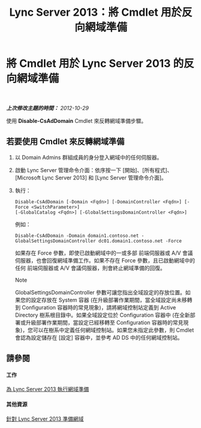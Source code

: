 ﻿---
title: Lync Server 2013：將 Cmdlet 用於反向網域準備
TOCTitle: 將 Cmdlet 用於反向網域準備
ms:assetid: 014dba5d-fcb3-44c9-9d63-ae0755276dac
ms:mtpsurl: https://technet.microsoft.com/zh-tw/library/Gg398071(v=OCS.15)
ms:contentKeyID: 49289895
ms.date: 08/10/2015
mtps_version: v=OCS.15
ms.translationtype: HT
---

# 將 Cmdlet 用於 Lync Server 2013 的反向網域準備

 

_**上次修改主題的時間：** 2012-10-29_

使用 **Disable-CsAdDomain** Cmdlet 來反轉網域準備步驟。

## 若要使用 Cmdlet 來反轉網域準備

1.  以 Domain Admins 群組成員的身分登入網域中的任何伺服器。

2.  啟動 Lync Server 管理命令介面：依序按一下 \[開始\]、\[所有程式\]、\[Microsoft Lync Server 2013\] 和 \[Lync Server 管理命令介面\]。

3.  執行：
    
        Disable-CsAdDomain [-Domain <Fqdn>] [-DomainController <Fqdn>] [-Force <SwitchParameter>] 
        [-GlobalCatalog <Fqdn>] [-GlobalSettingsDomainController <Fqdn>] 
    
    例如：
    
        Disable-CsAdDomain -Domain domain1.contoso.net -GlobalSettingsDomainController dc01.domain1.contoso.net -Force
    
    如果存在 Force 參數，即使已啟動網域中的一或多部 前端伺服器或 A/V 會議伺服器，也會回復網域準備工作。如果不存在 Force 參數，且已啟動網域中的任何 前端伺服器或 A/V 會議伺服器，則會終止網域準備的回復。
    
    > [!NOTE]  
    > GlobalSettingsDomainController 參數可讓您指出全域設定的存放位置。如果您的設定存放在 System 容器 (在升級部署作業期間，當全域設定尚未移轉到 Configuration 容器時的常見現象)，請將網域控制站定義到 Active Directory 樹系根目錄中。如果全域設定位於 Configuration 容器中 (在全新部署或升級部署作業期間，當設定已經移轉至 Configuration 容器時的常見現象)，您可以在樹系中定義任何網域控制站。如果您未指定此參數，則 Cmdlet 會認為設定儲存在 [設定] 容器中，並參考 AD DS 中的任何網域控制站。
    


## 請參閱

#### 工作

[為 Lync Server 2013 執行網域準備](lync-server-2013-running-domain-preparation.md)  

#### 其他資源

[針對 Lync Server 2013 準備網域](lync-server-2013-preparing-domains.md)

